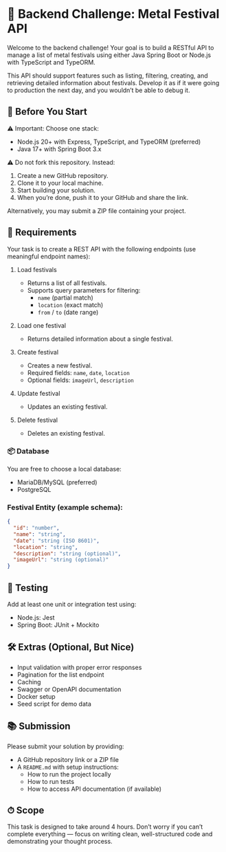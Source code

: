 # 🧠 Backend Challenge: Metal Festival API

Welcome to the backend challenge! Your goal is to build a RESTful API to manage a list of metal festivals using either Java Spring Boot or Node.js with TypeScript and TypeORM.

This API should support features such as listing, filtering, creating, and retrieving detailed information about festivals. Develop it as if it were going to production the next day, and you wouldn’t be able to debug it.

## 🚀 Before You Start
⚠️ Important: Choose one stack:
- Node.js 20+ with Express, TypeScript, and TypeORM (preferred)
- Java 17+ with Spring Boot 3.x

⚠️ Do not fork this repository.
Instead: 
1.	Create a new GitHub repository.
2.	Clone it to your local machine.
3.	Start building your solution.
4.	When you’re done, push it to your GitHub and share the link.

Alternatively, you may submit a ZIP file containing your project.

## 🔧 Requirements
Your task is to create a REST API with the following endpoints (use meaningful endpoint names):
1. Load festivals
    - Returns a list of all festivals.
    - Supports query parameters for filtering:
        - `name` (partial match)
        - `location` (exact match)
        - `from` / `to` (date range)

2. Load one festival
    - Returns detailed information about a single festival.

3. Create festival
    - Creates a new festival.
    - Required fields: `name`, `date`, `location`
    - Optional fields: `imageUrl`, `description`

4. Update festival
    - Updates an existing festival.

5. Delete festival
    - Deletes an existing festival.

### 📦 Database
You are free to choose a local database:
- MariaDB/MySQL (preferred)	
- PostgreSQL

### Festival Entity (example schema):
```json
{
  "id": "number",
  "name": "string",
  "date": "string (ISO 8601)",
  "location": "string",
  "description": "string (optional)",
  "imageUrl": "string (optional)"
}
```

## 🧪 Testing
Add at least one unit or integration test using:
- Node.js: Jest
- Spring Boot: JUnit + Mockito

## 🛠 Extras (Optional, But Nice)
- Input validation with proper error responses
- Pagination for the list endpoint
- Caching
- Swagger or OpenAPI documentation
- Docker setup
- Seed script for demo data

## 📚 Submission
Please submit your solution by providing:
- A GitHub repository link or a ZIP file
- A `README.md` with setup instructions:
  - How to run the project locally
  - How to run tests
  - How to access API documentation (if available)

## ⏱ Scope
This task is designed to take around 4 hours. Don’t worry if you can’t complete everything — focus on writing clean, well-structured code and demonstrating your thought process.